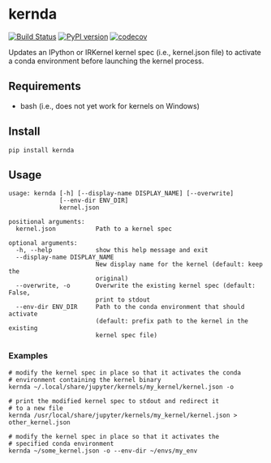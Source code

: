 # kernda

[![Build Status](https://travis-ci.org/Valassis-Digital-Media/kernda.svg?branch=master)](https://travis-ci.org/Valassis-Digital-Media/kernda)
[![PyPI version](https://badge.fury.io/py/kernda.svg)](https://badge.fury.io/py/kernda)
[![codecov](https://codecov.io/gh/maxpoint/Valassis-Digital-Media/branch/master/graph/badge.svg)](https://codecov.io/gh/Valassis-Digital-Media/kernda)

Updates an IPython or IRKernel kernel spec (i.e., kernel.json file) to activate a conda environment before launching the kernel process.

## Requirements

* bash (i.e., does not yet work for kernels on Windows)

## Install

`pip install kernda`

## Usage

```
usage: kernda [-h] [--display-name DISPLAY_NAME] [--overwrite]
              [--env-dir ENV_DIR]
              kernel.json

positional arguments:
  kernel.json           Path to a kernel spec

optional arguments:
  -h, --help            show this help message and exit
  --display-name DISPLAY_NAME
                        New display name for the kernel (default: keep the
                        original)
  --overwrite, -o       Overwrite the existing kernel spec (default: False,
                        print to stdout
  --env-dir ENV_DIR     Path to the conda environment that should activate
                        (default: prefix path to the kernel in the existing
                        kernel spec file)
```

### Examples

```
# modify the kernel spec in place so that it activates the conda
# environment containing the kernel binary
kernda ~/.local/share/jupyter/kernels/my_kernel/kernel.json -o

# print the modified kernel spec to stdout and redirect it
# to a new file
kernda /usr/local/share/jupyter/kernels/my_kernel/kernel.json > other_kernel.json

# modify the kernel spec in place so that it activates the
# specified conda environment
kernda ~/some_kernel.json -o --env-dir ~/envs/my_env
```
